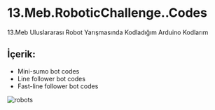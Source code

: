 # 13.Meb.RoboticChallenge..Codes
13.Meb Uluslararası Robot Yarışmasında Kodladığım Arduino Kodlarım
## İçerik:
- Mini-sumo bot codes
- Line follower bot codes
- Fast-line follower bot codes

![robots](https://raw.githubusercontent.com/MuratSs/RobotChallengeCodes/master/img/IMG_7521.JPG) 
